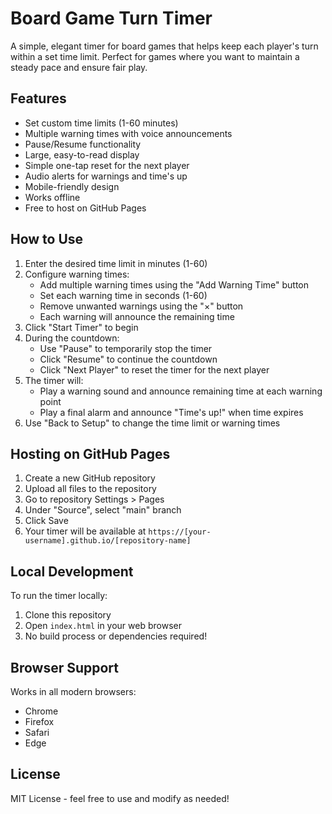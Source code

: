 # Board Game Turn Timer

A simple, elegant timer for board games that helps keep each player's turn within a set time limit. Perfect for games where you want to maintain a steady pace and ensure fair play.

## Features

- Set custom time limits (1-60 minutes)
- Multiple warning times with voice announcements
- Pause/Resume functionality
- Large, easy-to-read display
- Simple one-tap reset for the next player
- Audio alerts for warnings and time's up
- Mobile-friendly design
- Works offline
- Free to host on GitHub Pages

## How to Use

1. Enter the desired time limit in minutes (1-60)
2. Configure warning times:
   - Add multiple warning times using the "Add Warning Time" button
   - Set each warning time in seconds (1-60)
   - Remove unwanted warnings using the "×" button
   - Each warning will announce the remaining time
3. Click "Start Timer" to begin
4. During the countdown:
   - Use "Pause" to temporarily stop the timer
   - Click "Resume" to continue the countdown
   - Click "Next Player" to reset the timer for the next player
5. The timer will:
   - Play a warning sound and announce remaining time at each warning point
   - Play a final alarm and announce "Time's up!" when time expires
6. Use "Back to Setup" to change the time limit or warning times

## Hosting on GitHub Pages

1. Create a new GitHub repository
2. Upload all files to the repository
3. Go to repository Settings > Pages
4. Under "Source", select "main" branch
5. Click Save
6. Your timer will be available at `https://[your-username].github.io/[repository-name]`

## Local Development

To run the timer locally:

1. Clone this repository
2. Open `index.html` in your web browser
3. No build process or dependencies required!

## Browser Support

Works in all modern browsers:
- Chrome
- Firefox
- Safari
- Edge

## License

MIT License - feel free to use and modify as needed! 